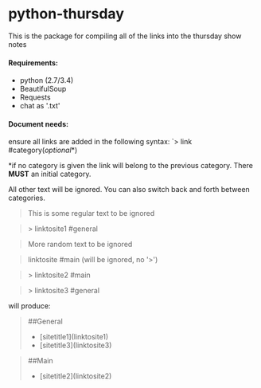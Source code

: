 # python-thursday
This is the package for compiling all of the links into the thursday show notes

#### Requirements:
* python (2.7/3.4)
* BeautifulSoup
* Requests
* chat as '.txt'

#### Document needs:
ensure all links are added in the following syntax:
`> link #category(*optional*\*)

\*if no category is given the link will belong to the previous category. There **MUST** an initial category.

All other text will be ignored. You can also switch back and forth between categories.

> This is some regular text to be ignored

> \> linktosite1 #general 

> More random text to be ignored

> linktosite #main (will be ignored, no '>')

> \> linktosite2 #main

> \> linktosite3 #general

will produce:

> ##General
>* [sitetitle1]\(linktosite1\)
>* [sitetitle3]\(linktosite3\)

> ##Main
>* [sitetitle2]\(linktosite2\)
